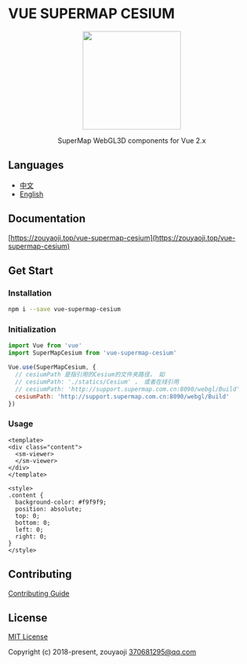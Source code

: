 # VUE SUPERMAP CESIUM

<p align="center">
  <img src="https://zouyaoji.top/vue-supermap-cesium/favicon.png" width="200px">
</p>
<p align="center">SuperMap WebGL3D components for Vue 2.x</p>

<!-- [![npm](https://img.shields.io/npm/v/vue-baidu-map.svg)]()
[![Travis](https://img.shields.io/travis/Dafrok/vue-baidu-map.svg)]()
[![Package Quality](http://npm.packagequality.com/shield/vue-baidu-map.svg)](http://packagequality.com/#?package=vue-baidu-map)
[![npm](https://img.shields.io/npm/dm/vue-baidu-map.svg)]()
[![license](https://img.shields.io/github/license/dafrok/vue-baidu-map.svg)]() -->

## Languages

- [中文](https://github.com/zouyaoji/vue-supermap-cesium/blob/master/README.zh.md)
- [English](https://github.com/zouyaoji/vue-supermap-cesium/blob/master/README.md)

## Documentation

[https://zouyaoji.top/vue-supermap-cesium](https://zouyaoji.top/vue-supermap-cesium)

## Get Start

### Installation

```bash
npm i --save vue-supermap-cesium
```

### Initialization

```javascript
import Vue from 'vue'
import SuperMapCesium from 'vue-supermap-cesium'

Vue.use(SuperMapCesium, {
  // cesiumPath 是指引用的Cesium的文件夹路径， 如
  // cesiumPath: './statics/Cesium' ， 或者在线引用
  // cesiumPath: 'http://support.supermap.com.cn:8090/webgl/Build'
  cesiumPath: 'http://support.supermap.com.cn:8090/webgl/Build'
})
```

### Usage

```vue
<template>
<div class="content">
  <sm-viewer>
  </sm-viewer>
</div>
</template>

<style>
.content {
  background-color: #f9f9f9;
  position: absolute;
  top: 0;
  bottom: 0;
  left: 0;
  right: 0;
}
</style>
```

## Contributing

[Contributing Guide](https://github.com/zouyaoji/vue-supermap-cesium/blob/master/CONTRIBUTING.md)


## License

[MIT License](https://opensource.org/licenses/MIT)

Copyright (c) 2018-present, zouyaoji <370681295@qq.com>